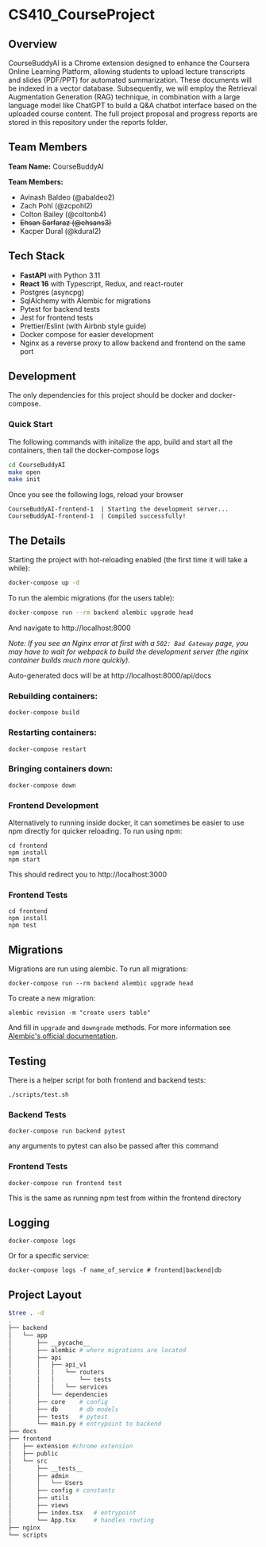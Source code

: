 # CS410_CourseProject

## Overview

CourseBuddyAI is a Chrome extension designed to enhance the Coursera Online Learning Platform, allowing students to upload lecture transcripts and slides (PDF/PPT) for automated summarization. These documents will be indexed in a vector database. Subsequently, we will employ the Retrieval Augmentation Generation (RAG) technique, in combination with a large language model like ChatGPT to build a Q&A chatbot interface based on the uploaded course content. The full project proposal and progress reports are stored in this repository under the reports folder. 

## Team Members

**Team Name:** CourseBuddyAI

**Team Members:**

- Avinash Baldeo (@abaldeo2)
- Zach Pohl (@zcpohl2)
- Colton Bailey (@coltonb4)
- ~~Ehsan Sarfaraz (@ehsans3)~~ 
- Kacper Dural (@kdural2)


## Tech Stack

- **FastAPI** with Python 3.11
- **React 16** with Typescript, Redux, and react-router
- Postgres (asyncpg)
- SqlAlchemy with Alembic for migrations
- Pytest for backend tests
- Jest for frontend tests
- Prettier/Eslint (with Airbnb style guide)
- Docker compose for easier development
- Nginx as a reverse proxy to allow backend and frontend on the same port

## Development

The only dependencies for this project should be docker and docker-compose.

### Quick Start

The following commands with initalize the app, build and start all the containers, then tail the docker-compose logs

```bash
cd CourseBuddyAI
make open
make init
```

Once you see the following logs, reload your browser

```
CourseBuddyAI-frontend-1  | Starting the development server...
CourseBuddyAI-frontend-1  | Compiled successfully!
```

## The Details

Starting the project with hot-reloading enabled
(the first time it will take a while):

```bash
docker-compose up -d
```

To run the alembic migrations (for the users table):

```bash
docker-compose run --rm backend alembic upgrade head
```

And navigate to http://localhost:8000

_Note: If you see an Nginx error at first with a `502: Bad Gateway` page, you may have to wait for webpack to build the development server (the nginx container builds much more quickly)._

Auto-generated docs will be at
http://localhost:8000/api/docs

### Rebuilding containers:

```
docker-compose build
```

### Restarting containers:

```
docker-compose restart
```

### Bringing containers down:

```
docker-compose down
```

### Frontend Development

Alternatively to running inside docker, it can sometimes be easier
to use npm directly for quicker reloading. To run using npm:

```
cd frontend
npm install
npm start
```

This should redirect you to http://localhost:3000

### Frontend Tests

```
cd frontend
npm install
npm test
```

## Migrations

Migrations are run using alembic. To run all migrations:

```
docker-compose run --rm backend alembic upgrade head
```

To create a new migration:

```
alembic revision -m "create users table"
```

And fill in `upgrade` and `downgrade` methods. For more information see
[Alembic's official documentation](https://alembic.sqlalchemy.org/en/latest/tutorial.html#create-a-migration-script).

## Testing

There is a helper script for both frontend and backend tests:

```
./scripts/test.sh
```

### Backend Tests

```
docker-compose run backend pytest
```

any arguments to pytest can also be passed after this command

### Frontend Tests

```
docker-compose run frontend test
```

This is the same as running npm test from within the frontend directory

## Logging

```
docker-compose logs
```

Or for a specific service:

```
docker-compose logs -f name_of_service # frontend|backend|db
```

## Project Layout

```bash
$tree . -d                                                           
.
├── backend
│   └── app
│       ├── __pycache__
│       ├── alembic # where migrations are located
│       ├── api
│       │   ├── api_v1
│       │   │   └── routers
│       │   │       └── tests
│       │   │   └── services
│       │   └── dependencies
│       ├── core    # config
│       ├── db      # db models
│       ├── tests   # pytest
│       └── main.py # entrypoint to backend
├── docs
├── frontend
│   ├── extension #chrome extension
│   ├── public
│   └── src
│       ├── __tests__
│       ├── admin
│       │   └── Users
│       ├── config # constants
│       ├── utils
│       ├── views
│       ├── index.tsx   # entrypoint
│       └── App.tsx     # handles routing
├── nginx
└── scripts
```

